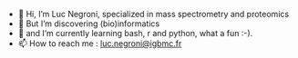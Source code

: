 - 👋 Hi, I’m Luc Negroni, specialized in mass spectrometry and proteomics
- 👀 But I’m discovering (bio)informatics
- 🌱 and I’m currently learning bash, r and python, what a fun :-).
- 📫 How to reach me : luc.negroni@igbmc.fr

<!---
lucNegroniCnrs/lucNegroniCnrs is a ✨ special ✨ repository because its `README.md` (this file) appears on your GitHub profile.
You can click the Preview link to take a look at your changes.
--->
